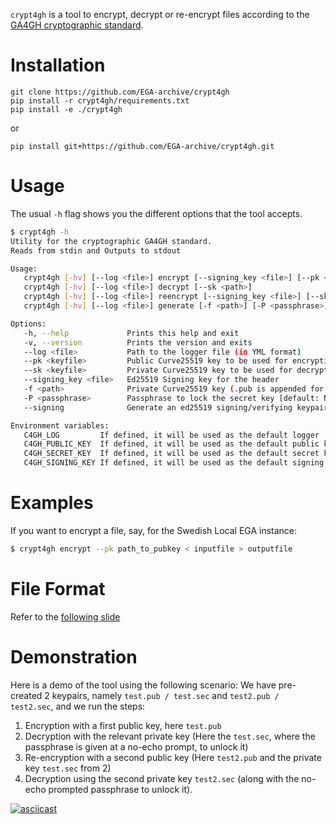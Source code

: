 
`crypt4gh` is a tool to encrypt, decrypt or re-encrypt files
according to the [GA4GH cryptographic standard](https://github.com/daviesrob/hts-specs/tree/crypt4gh_improved).

# Installation

```
git clone https://github.com/EGA-archive/crypt4gh
pip install -r crypt4gh/requirements.txt
pip install -e ./crypt4gh
```

or

```
pip install git+https://github.com/EGA-archive/crypt4gh.git
```

# Usage

The usual `-h` flag shows you the different options that the tool accepts.

```bash
$ crypt4gh -h
Utility for the cryptographic GA4GH standard.
Reads from stdin and Outputs to stdout

Usage:
   crypt4gh [-hv] [--log <file>] encrypt [--signing_key <file>] [--pk <path>]
   crypt4gh [-hv] [--log <file>] decrypt [--sk <path>]
   crypt4gh [-hv] [--log <file>] reencrypt [--signing_key <file>] [--sk <path>] [--pk <path>]
   crypt4gh [-hv] [--log <file>] generate [-f <path>] [-P <passphrase>] [--signing]

Options:
   -h, --help             Prints this help and exit
   -v, --version          Prints the version and exits
   --log <file>           Path to the logger file (in YML format)
   --pk <keyfile>         Public Curve25519 key to be used for encryption
   --sk <keyfile>         Private Curve25519 key to be used for decryption
   --signing_key <file>   Ed25519 Signing key for the header
   -f <path>              Private Curve25519 key (.pub is appended for the Public one) [default: ~/.c4gh/key]
   -P <passphrase>        Passphrase to lock the secret key [default: None]
   --signing              Generate an ed25519 signing/verifying keypair

Environment variables:
   C4GH_LOG         If defined, it will be used as the default logger
   C4GH_PUBLIC_KEY  If defined, it will be used as the default public key (ie --pk ${C4GH_PUBLIC_KEY})
   C4GH_SECRET_KEY  If defined, it will be used as the default secret key (ie --sk ${C4GH_SECRET_KEY})
   C4GH_SIGNING_KEY If defined, it will be used as the default signing key (ie --signing_key ${C4GH_SIGNING_KEY})```
```

# Examples

If you want to encrypt a file, say, for the Swedish Local EGA instance:

```bash
$ crypt4gh encrypt --pk path_to_pubkey < inputfile > outputfile
```
# File Format

Refer to the [following slide](https://docs.google.com/presentation/d/1Jg0cUCLBO7ctyIWiyTmxb5Il_fQVzKzrxHHzR0K9ZvU/edit#slide=id.g3b7e5ab607_0_2?usp=sharing)

# Demonstration

Here is a demo of the tool using the following scenario: We have pre-created 2 keypairs, namely `test.pub / test.sec` and `test2.pub / test2.sec`, and we run the steps:

1. Encryption with a first public key, here `test.pub`
2. Decryption with the relevant private key (Here the `test.sec`, where the passphrase is given at a no-echo prompt, to unlock it)
3. Re-encryption with a second public key (Here `test2.pub` and the private key `test.sec` from 2)
4. Decryption using the second private key `test2.sec` (along with the no-echo prompted passphrase to unlock it).

[![asciicast](https://asciinema.org/a/ypkjaoDgQOGg2pILdFI4JlFGg.png)](https://asciinema.org/a/ypkjaoDgQOGg2pILdFI4JlFGg)
